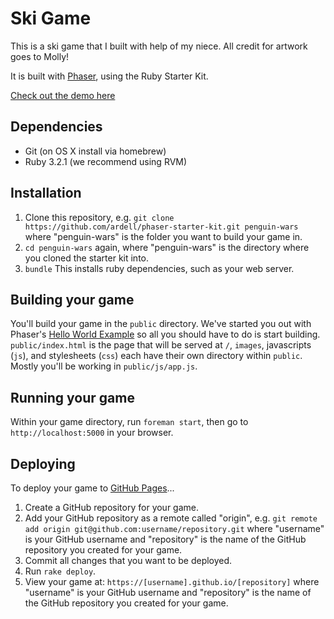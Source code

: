 # Ski Game

This is a ski game that I built with help of my niece. All credit for artwork
goes to Molly!

It is built with [Phaser](https://phaser.io/), using the Ruby Starter Kit.

[Check out the demo here](https://ardell.github.io/ski-game/)

## Dependencies

- Git (on OS X install via homebrew)
- Ruby 3.2.1 (we recommend using RVM)

## Installation

1. Clone this repository, e.g. `git clone https://github.com/ardell/phaser-starter-kit.git penguin-wars` where "penguin-wars" is the folder you want to build your game in.
1. `cd penguin-wars` again, where "penguin-wars" is the directory where you cloned the starter kit into.
1. `bundle` This installs ruby dependencies, such as your web server.

## Building your game

You'll build your game in the `public` directory. We've started you out with Phaser's [Hello World Example](http://phaser.io/getting-started-js6.php) so all you should have to do is start building. `public/index.html` is the page that will be served at `/`, `images`, javascripts (`js`), and stylesheets (`css`) each have their own directory within `public`. Mostly you'll be working in `public/js/app.js`.

## Running your game

Within your game directory, run `foreman start`, then go to `http://localhost:5000` in your browser.

## Deploying

To deploy your game to [GitHub Pages](https://pages.github.com/)...

1. Create a GitHub repository for your game.
1. Add your GitHub repository as a remote called "origin", e.g. `git remote add origin git@github.com:username/repository.git` where "username" is your GitHub username and "repository" is the name of the GitHub repository you created for your game. 
1. Commit all changes that you want to be deployed.
1. Run `rake deploy`.
1. View your game at: `https://[username].github.io/[repository]` where "username" is your GitHub username and "repository" is the name of the GitHub repository you created for your game.

